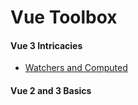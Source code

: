 # Vue Toolbox

#### Vue 3 Intricacies

- [Watchers and Computed](https://github.com/Adamskoullos/Vue-JS-Guide/blob/master/vue-3-patterns.md/watchers.md)

#### Vue 2 and 3 Basics
